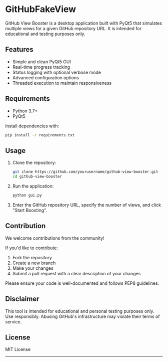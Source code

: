 # GitHubFakeView

GitHub View Booster is a desktop application built with PyQt5 that simulates multiple views for a given GitHub repository URL. It is intended for educational and testing purposes only.

## Features

* Simple and clean PyQt5 GUI
* Real-time progress tracking
* Status logging with optional verbose mode
* Advanced configuration options
* Threaded execution to maintain responsiveness

## Requirements

* Python 3.7+
* PyQt5

Install dependencies with:

```bash
pip install -r requirements.txt
```

## Usage

1. Clone the repository:

   ```bash
   git clone https://github.com/yourusername/github-view-booster.git
   cd github-view-booster
   ```
2. Run the application:

   ```bash
   python gui.py
   ```
3. Enter the GitHub repository URL, specify the number of views, and click "Start Boosting".

## Contribution

We welcome contributions from the community!

If you'd like to contribute:

1. Fork the repository
2. Create a new branch
3. Make your changes
4. Submit a pull request with a clear description of your changes

Please ensure your code is well-documented and follows PEP8 guidelines.

## Disclaimer

This tool is intended for educational and personal testing purposes only. Use responsibly. Abusing GitHub's infrastructure may violate their terms of service.

## License

MIT License

---
